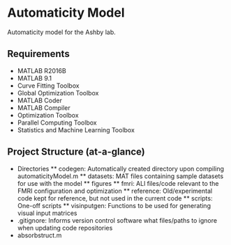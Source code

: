 # Automaticity Model
Automaticity model for the Ashby lab.

## Requirements
* MATLAB R2016B
* MATLAB 9.1
* Curve Fitting Toolbox
* Global Optimization Toolbox
* MATLAB Coder
* MATLAB Compiler
* Optimization Toolbox
* Parallel Computing Toolbox
* Statistics and Machine Learning Toolbox

## Project Structure (at-a-glance)
* Directories
** codegen: Automatically created directory upon compiling automaticityModel.m
** datasets: MAT files containing sample datasets for use with the model
** figures
** fmri: ALl files/code relevant to the FMRI configuration and optimization
** reference: Old/experimental code kept for reference, but not used in the current code
** scripts: One-off scripts
** visinputgen: Functions to be used for generating visual input matrices
* .gitignore: Informs version control software what files/paths to ignore when updating code repositories
* absorbstruct.m